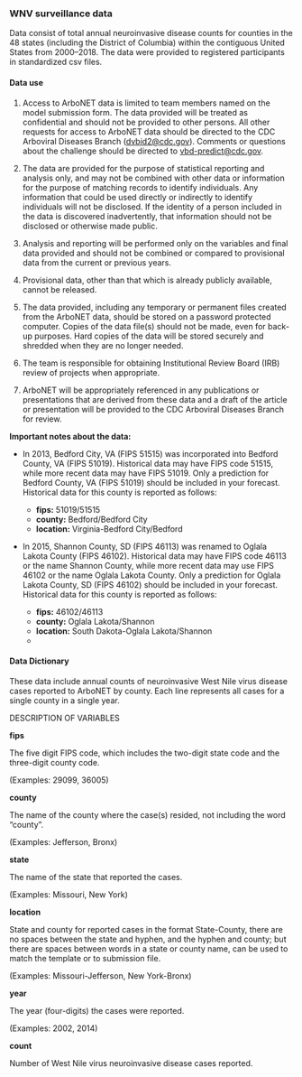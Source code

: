 ### WNV surveillance data

Data consist of total annual neuroinvasive disease counts for counties in the 48 states (including the District of Columbia) within the contiguous United States from 2000–2018. The data were provided to registered participants in standardized csv files.

#### Data use

1. Access to ArboNET data is limited to team members named on the model submission form. The data provided will be treated as confidential and should not be provided to other persons. All other requests for access to ArboNET data should be directed to the CDC Arboviral Diseases Branch (<dvbid2@cdc.gov>). Comments or questions about the challenge should be directed to <vbd-predict@cdc.gov>.

2. The data are provided for the purpose of statistical reporting and analysis only, and may not be combined with other data or information for the purpose of matching records to identify individuals. Any information that could be used directly or indirectly to identify individuals will not be disclosed. If the identity of a person included in the data is discovered inadvertently, that information should not be disclosed or otherwise made public.

3. Analysis and reporting will be performed only on the variables and final data provided and should not be combined or compared to provisional data from the current or previous years.

4. Provisional data, other than that which is already publicly available, cannot be released.

5. The data provided, including any temporary or permanent files created from the ArboNET data, should be stored on a password protected computer. Copies of the data file(s) should not be made, even for back-up purposes. Hard copies of the data will be stored securely and shredded when they are no longer needed.

6. The team is responsible for obtaining Institutional Review Board (IRB) review of projects when appropriate.

7. ArboNET will be appropriately referenced in any publications or presentations that are derived from these data and a draft of the article or presentation will be provided to the CDC Arboviral Diseases Branch for review.


**Important notes about the data:**
+ In 2013, Bedford City, VA (FIPS 51515) was incorporated into Bedford County, VA (FIPS 51019). Historical data may have FIPS code 51515, while more recent data may have FIPS 51019. Only a prediction for Bedford County, VA (FIPS 51019) should be included in your forecast. Historical data for this county is reported as follows: 
	+ **fips:** 51019/51515 
	+ **county:** Bedford/Bedford City
	+ **location:** Virginia-Bedford City/Bedford

+ In 2015, Shannon County, SD (FIPS 46113) was renamed to Oglala Lakota County (FIPS 46102). Historical data may have FIPS code 46113 or the name Shannon County, while more recent data may use FIPS 46102 or the name Oglala Lakota County. Only a prediction for Oglala Lakota County, SD (FIPS 46102) should be included in your forecast. Historical data for this county is reported as follows:
	+  **fips:** 46102/46113
	+  **county:** Oglala Lakota/Shannon
	+  **location:** South Dakota-Oglala Lakota/Shannon
	+  

#### Data Dictionary

These data include annual counts of neuroinvasive West Nile virus disease cases reported to ArboNET by county. Each line represents all cases for a single county in a single year.

DESCRIPTION OF VARIABLES

**fips**

The five digit FIPS code, which includes the two-digit state code and the three-digit county code.
 
(Examples: 29099, 36005)

**county**

The name of the county where the case(s) resided, not including the word “county”.

(Examples: Jefferson, Bronx)

**state**

The name of the state that reported the cases. 

(Examples: Missouri, New York)

**location**

State and county for reported cases in the format State-County, there are no spaces between the state and hyphen, and the hyphen and county; but there are spaces between words in a state or county name, can be used to match the template or to submission file.

(Examples: Missouri-Jefferson, New York-Bronx)

**year**

The year (four-digits) the cases were reported.

(Examples: 2002, 2014)

**count**

Number of West Nile virus neuroinvasive disease cases reported.
